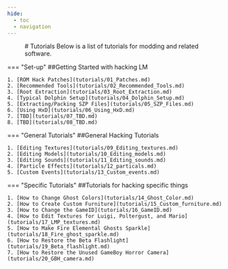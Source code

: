```yaml
---
hide:
  - toc
  - navigation
---
```

<figure markdown> 
# Tutorials 
Below is a list of tutorials for modding and related software.
</figure>


=== "Set-up"
    ##Getting Started with hacking LM
    
    1. [ROM Hack Patches](tutorials/01_Patches.md)
    2. [Recommended Tools](tutorials/02_Recommended_Tools.md)
    3. [Root Extraction](tutorials/03_Root_Extraction.md)
    4. [Typical Dolphin Setup](tutorials/04_Dolphin_Setup.md)
    5. [Extracting/Packing SZP Files](tutorials/05_SZP_Files.md)
    6. [Using HxD](tutorials/06_Using_HxD.md)
    7. [TBD](tutorials/07_TBD.md)
    8. [TBD](tutorials/08_TBD.md)           

=== "General Tutorials"
    ##General Hacking Tutorials

    1. [Editing Textures](tutorials/09_Editing_textures.md)
    2. [Editing Models](tutorials/10_Editing_models.md)
    3. [Editing Sounds](tutorials/11_Editing_sounds.md)
    4. [Particle Effects](tutorials/12_particals.md)
    5. [Custom Events](tutorials/13_Custom_events.md)

=== "Specific Tutorials"
    ##Tutorials for hacking specific things

	1. [How to Change Ghost Colors](tutorials/14_Ghost_Color.md)
    2. [How to Create Custom Furniture](tutorials/15_Custom_furniture.md)
    3. [How to Change the GameID](tutorials/16_GameID.md)
    4. [How to Edit Textures for Luigi, Poltergust, and Mario](tutorials/17_LMP_textures.md)
    5. [How to Make Fire Elemental Ghosts Sparkle](tutorials/18_Fire_ghost_sparkle.md)
    6. [How to Restore the Beta Flashlight](tutorials/19_Beta_flashlight.md)
    7. [How to Restore the Unused GameBoy Horror Camera](tutorials/20_GBH_camera.md)